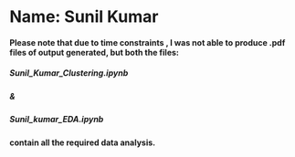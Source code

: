 #  Name: Sunil Kumar

#### Please note that due to time constraints , I was not able to produce .pdf files of output generated, but both the files:

##### Sunil_Kumar_Clustering.ipynb

##### &

##### Sunil_kumar_EDA.ipynb
 

#### contain all the required data analysis.
